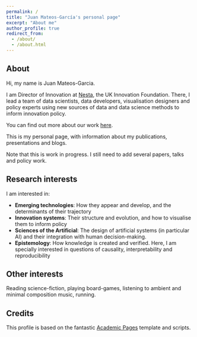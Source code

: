 ```yaml
---
permalink: /
title: "Juan Mateos-García's personal page"
excerpt: "About me"
author_profile: true
redirect_from: 
  - /about/
  - /about.html
---
```




## About

Hi, my name is Juan Mateos-Garcia.

I am Director of Innovation at [Nesta](http://www.nesta.org.uk"), the UK Innovation Foundation. There, I lead a team of data
scientists, data developers, visualisation designers and policy experts using
new sources of data and data science methods to inform innovation policy. 

You can find out more about our work [here](https://www.nesta.org.uk/project/innovation-mapping/).

This is my personal page, with information about my publications, presentations and blogs. 

Note that this is work in progress. I still need to add several papers, talks and policy work.


## Research interests

I am interested in: 

* **Emerging technologies**: How they appear and develop, and the determinants of their trajectory
* **Innovation systems**: Their structure and evolution, and how to visualise them to inform policy
* **Sciences of the Artificial**: The design of artificial systems (in particular AI) and their integration with human decision-making.
* **Epistemology**: How knowledge is created and verified. Here, I am specially interested in questions of causality, interpretability and reproducibility

## Other interests

Reading science-fiction, playing board-games, listening to ambient and minimal composition music, running.

## Credits

This profile is based on the fantastic [Academic Pages](https://academicpages.github.io) template and scripts.


